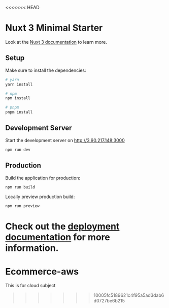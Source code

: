 <<<<<<< HEAD

# Nuxt 3 Minimal Starter

Look at the [Nuxt 3 documentation](https://nuxt.com/docs/getting-started/introduction) to learn more.

## Setup

Make sure to install the dependencies:

```bash
# yarn
yarn install

# npm
npm install

# pnpm
pnpm install
```

## Development Server

Start the development server on http://3.90.217.148:3000

```bash
npm run dev
```

## Production

Build the application for production:

```bash
npm run build
```

Locally preview production build:

```bash
npm run preview
```

# Check out the [deployment documentation](https://nuxt.com/docs/getting-started/deployment) for more information.

# Ecommerce-aws

This is for cloud subject

> > > > > > > 10005fc5189621c4f95a5ad3dab6d0727be6b215
